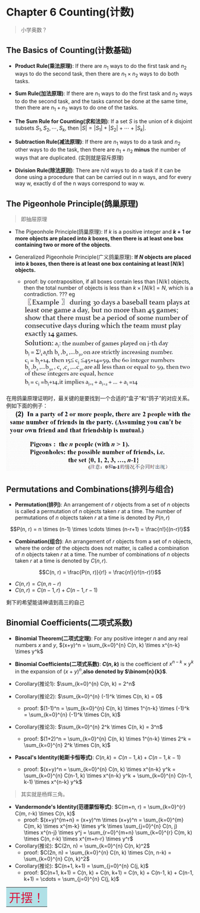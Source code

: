 # Chapter 6 Counting(计数)
> 小学奥数？

## The Basics of Counting(计数基础)

+ **Product Rule(乘法原理)**: If there are $n_1$ ways to do the first task and $n_2$ ways to do the second task, then there are $n_1 \times n_2$ ways to do both tasks.

+ **Sum Rule(加法原理)**: If there are $n_1$ ways to do the first task and $n_2$ ways to do the second task, and the tasks cannot be done at the same time, then there are $n_1 + n_2$ ways to do one of the tasks.

+ **The Sum Rule for Counting(求和法则)**: If a set $S$ is the union of $k$ disjoint subsets $S_1, S_2, \cdots, S_k$, then $|S| = |S_1| + |S_2| + \cdots + |S_k|$.

+ **Subtraction Rule(减法原理)**: If there are $n_1$ ways to do a task and $n_2$ other ways to do the task, then there are $n_1 + n_2$ **minus** the number of ways that are duplicated.
(实则就是容斥原理)

+ **Division Rule(除法原则)**: There are n/d ways to do a task if it can be done using a procedure that can be carried out in n ways, and for every way w, exactly d of the n ways correspond to way w.
## The Pigeonhole Principle(鸽巢原理)
> 即抽屉原理

+ The Pigeonhole Principle(鸽巢原理): If $k$ is a positive integer and **$k+1$ or more objects are placed into $k$ boxes, then there is at least one box containing two or more of the objects**.

+ Generalized Pigeonhole Principle(广义鸽巢原理): **If $N$ objects are placed into $k$ boxes, then there is at least one box containing at least $\lceil N/k \rceil$ objects.**
    + proof: by contraposition, if all boxes contain less than $\lceil N/k \rceil$ objects, then the total number of objects is less than $k \times \lceil N/k \rceil = N$, which is a contradiction.
??? eg
    ![](img/eg1.png)

在用鸽巢原理证明时，最关键的是要找到一个合适的“盒子”和“鸽子”的对应关系。例如下面的例子：
![](img/eg.png)
## Permutations and Combinations(排列与组合)
+ **Permutation(排列)**: An arrangement of $r$ objects from a set of $n$ objects is called a permutation of $n$ objects taken $r$ at a time. The number of permutations of $n$ objects taken $r$ at a time is denoted by $P(n, r)$

$$P(n, r) = n \times (n-1) \times \cdots \times (n-r+1) = \frac{n!}{(n-r)!}$$

+ **Combination(组合)**: An arrangement of $r$ objects from a set of $n$ objects, where the order of the objects does not matter, is called a combination of $n$ objects taken $r$ at a time. The number of combinations of $n$ objects taken $r$ at a time is denoted by $C(n, r)$.

$$C(n, r) = \frac{P(n, r)}{r!} = \frac{n!}{r!(n-r)!}$$

+ $C(n, r) = C(n, n-r)$
+ $C(n, r) = C(n-1, r) + C(n-1, r-1)$

剩下的希望能请神请到高三的自己

## Binomial Coefficients(二项式系数)
+ **Binomial Theorem(二项式定理)**: For any positive integer $n$ and any real numbers $x$ and $y$, $(x+y)^n = \sum_{k=0}^{n} C(n, k) \times x^{n-k} \times y^k$
+ **Binomial Coefficients(二项式系数)**: **$C(n, k)$** is the coefficient of $x^{n-k} \times y^k$ in the expansion of $(x+y)^n$,**also denoted by $\binom{n}{k}$**.
+ Corollary(推论1): $\sum_{k=0}^{n} C(n, k) = 2^n$
+ Corollary(推论2): $\sum_{k=0}^{n} (-1)^k \times C(n, k) = 0$
    + proof: $(1-1)^n = \sum_{k=0}^{n} C(n, k) \times 1^{n-k} \times (-1)^k = \sum_{k=0}^{n} (-1)^k \times C(n, k)$
+ Corollary(推论3): $\sum_{k=0}^{n} 2^k \times C(n, k) = 3^n$
    + proof: $(1+2)^n = \sum_{k=0}^{n} C(n, k) \times 1^{n-k} \times 2^k = \sum_{k=0}^{n} 2^k \times C(n, k)$

+ **Pascal's Identity(帕斯卡恒等式)**: $C(n, k) = C(n-1, k) + C(n-1, k-1)$
    + proof: $(x+y)^n = \sum_{k=0}^{n} C(n, k) \times x^{n-k}  y^k = \sum_{k=0}^{n} C(n-1, k) \times x^{n-k}  y^k + \sum_{k=0}^{n} C(n-1, k-1) \times x^{n-k}  y^k$

> 其实就是杨辉三角。

+ **Vandermonde's Identity(范德蒙恒等式)**: $C(m+n, r) = \sum_{k=0}^{r} C(m, r-k) \times C(n, k)$
    + proof: $(x+y)^{m+n} = (x+y)^m \times (x+y)^n = \sum_{k=0}^{m} C(m, k) \times x^{m-k} \times y^k \times \sum_{j=0}^{n} C(n, j) \times x^{n-j} \times y^j = \sum_{r=0}^{m+n} \sum_{k=0}^{r} C(m, k) \times C(n, r-k) \times x^{m+n-r} \times y^r$
+ Corollary(推论): $C(2n, n) = \sum_{k=0}^{n} C(n, k)^2$
    + proof: $C(2n, n) = \sum_{k=0}^{n} C(n, k) \times C(n, n-k) = \sum_{k=0}^{n} C(n, k)^2$
+ Corollary(推论): $C(n+1, k+1) = \sum_{j=0}^{n} C(j, k)$
    + proof: $C(n+1, k+1) = C(n, k) + C(n, k+1) = C(n, k) + C(n-1, k) + C(n-1, k+1) = \cdots = \sum_{j=0}^{n} C(j, k)$

<table><tr><td bgcolor=PowderBlue><font color=#DC143C size=6 face="黑体">开摆！</font></td></tr></table>
